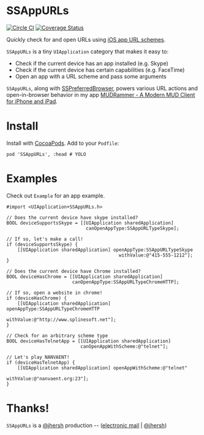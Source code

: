 # SSAppURLs

[![Circle CI](https://circleci.com/gh/splinesoft/SSAppURLs.svg?style=svg&circle-token=067c04e92629d230aa95a540ba5e9cd53f718ec6)](https://circleci.com/gh/splinesoft/SSAppURLs) [![Coverage Status](http://codecov.io/github/splinesoft/SSAppURLs/coverage.svg?branch=master)](http://codecov.io/github/splinesoft/SSAppURLs?branch=master)

Quickly check for and open URLs using [iOS app URL schemes](http://www.wiki.akosma.com/IPhone_URL_Schemes).

`SSAppURLs` is a tiny `UIApplication` category that makes it easy to:

* Check if the current device has an app installed (e.g. Skype)
* Check if the current device has certain capabilities (e.g. FaceTime)
* Open an app with a URL scheme and pass some arguments

`SSAppURLs`, along with [SSPreferredBrowser](https://github.com/splinesoft/SSPreferredBrowser), powers various URL actions and open-in-browser behavior in my app [MUDRammer - A Modern MUD Client for iPhone and iPad](https://itunes.apple.com/us/app/mudrammer-a-modern-mud-client/id597157072?mt=8).

# Install

Install with [CocoaPods](http://cocoapods.org/). Add to your `Podfile`:

```
pod 'SSAppURLs', :head # YOLO
```

# Examples

Check out `Example` for an app example.


```objc
#import <UIApplication+SSAppURLs.h>

// Does the current device have skype installed?
BOOL deviceSupportsSkype = [[UIApplication sharedApplication] 
                             canOpenAppType:SSAppURLTypeSkype];

// If so, let's make a call!
if (deviceSupportsSkype) {
    [[UIApplication sharedApplication] openAppType:SSAppURLTypeSkype 
                                         withValue:@"415-555-1212"];
}
  
// Does the current device have Chrome installed?
BOOL deviceHasChrome = [[UIApplication sharedApplication] 
                        canOpenAppType:SSAppURLTypeChromeHTTP];

// If so, open a website in chrome!
if (deviceHasChrome) {
	[[UIApplication sharedApplication] openAppType:SSAppURLTypeChromeHTTP 
	                                     withValue:@"http://www.splinesoft.net"];
}
	                                     
// Check for an arbitrary scheme type
BOOL deviceHasTelnetApp = [[UIApplication sharedApplication] 
                           canOpenAppWithScheme:@"telnet"];

// Let's play NANVAENT!
if (deviceHasTelnetApp) {
	[[UIApplication sharedApplication] openAppWithScheme:@"telnet"
	                                           withValue:@"nanvaent.org:23"];
}
```

# Thanks!

`SSAppURLs` is a [@jhersh](https://github.com/jhersh) production -- ([electronic mail](mailto:jon@her.sh) | [@jhersh](https://twitter.com/jhersh))